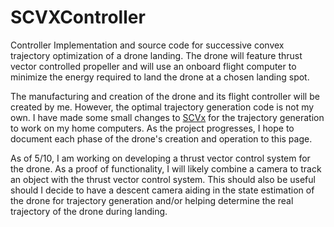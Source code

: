 # SCVXController

Controller Implementation and source code for successive convex trajectory optimization of a drone landing. The drone will feature thrust vector controlled propeller and will use an onboard flight computer to minimize the energy required to land the drone at a chosen landing spot. 

The manufacturing and creation of the drone and its flight controller will be created by me. However, the optimal trajectory generation code is not my own. I have made some small changes to [SCVx](https://github.com/EmbersArc/SCvx?tab=readme-ov-file) for the trajectory generation to work on my home computers. As the project progresses, I hope to document each phase of the drone's creation and operation to this page.

As of 5/10, I am working on developing a thrust vector control system for the drone. As a proof of functionality, I will likely combine a camera to track an object with the thrust vector control system. This should also be useful should I decide to have a descent camera aiding in the state estimation of the drone for trajectory generation and/or helping determine the real trajectory of the drone during landing.
